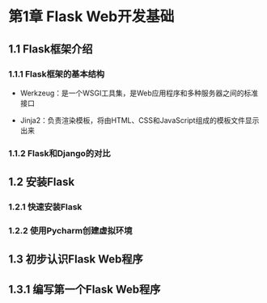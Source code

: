 # 第1章 Flask Web开发基础

## 1.1 Flask框架介绍

### 1.1.1 Flask框架的基本结构

+ Werkzeug：是一个WSGI工具集，是Web应用程序和多种服务器之间的标准接口

+ Jinja2：负责渲染模板，将由HTML、CSS和JavaScript组成的模板文件显示出来

### 1.1.2 Flask和Django的对比


## 1.2 安装Flask


### 1.2.1 快速安装Flask


### 1.2.2 使用Pycharm创建虚拟环境


## 1.3 初步认识Flask Web程序


## 1.3.1 编写第一个Flask Web程序

